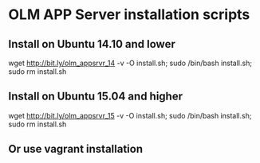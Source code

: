 # OLM APP Server installation scripts

## Install on Ubuntu 14.10 and lower
wget http://bit.ly/olm_appsrvr_14 -v -O install.sh; sudo /bin/bash install.sh; sudo rm install.sh
## Install on Ubuntu 15.04 and higher
wget http://bit.ly/olm_appsrvr_15 -v -O install.sh; sudo /bin/bash install.sh; sudo rm install.sh

## Or use vagrant installation

